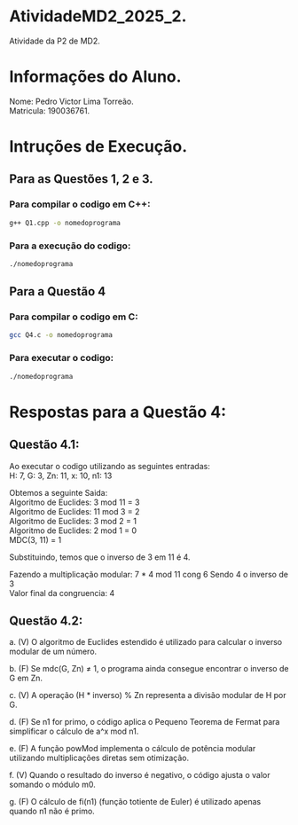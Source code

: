 # AtividadeMD2_2025_2.
Atividade da P2 de MD2.

# Informações do Aluno.

Nome: Pedro Victor Lima Torreão.  
Matricula: 190036761.

# Intruções de Execução.
## Para as Questões 1, 2 e 3.
### Para compilar o codigo em C++:

```bash
g++ Q1.cpp -o nomedoprograma
```
### Para a execução do codigo:

```bash
./nomedoprograma
```

## Para a Questão 4
### Para compilar o codigo em C:

```bash
gcc Q4.c -o nomedoprograma
```
### Para executar o codigo:

```bash
./nomedoprograma
```
# Respostas para a Questão 4:
## Questão 4.1:

Ao executar o codigo utilizando as seguintes entradas:  
H: 7, G: 3, Zn: 11, x: 10, n1: 13  

Obtemos a seguinte Saida:  
Algoritmo de Euclides: 3 mod 11 = 3  
Algoritmo de Euclides: 11 mod 3 = 2  
Algoritmo de Euclides: 3 mod 2 = 1  
Algoritmo de Euclides: 2 mod 1 = 0  
MDC(3, 11) = 1

Substituindo, temos que o inverso de 3 em 11 é 4.

Fazendo a multiplicação modular: 7 * 4 mod 11 cong 6
Sendo 4 o inverso de 3  
Valor final da congruencia: 4

## Questão 4.2:

a. (V) O algoritmo de Euclides estendido é utilizado para calcular o inverso modular de um número.

b. (F) Se mdc(G, Zn) ≠ 1, o programa ainda consegue encontrar o inverso de G em Zn.

c. (V) A operação (H * inverso) % Zn representa a divisão modular de H por G.

d. (F) Se n1 for primo, o código aplica o Pequeno Teorema de Fermat para simplificar o cálculo de a^x mod n1.

e. (F) A função powMod implementa o cálculo de potência modular utilizando multiplicações diretas sem otimização.


f. (V) Quando o resultado do inverso é negativo, o código ajusta o valor somando o módulo m0.

g. (F) O cálculo de fi(n1) (função totiente de Euler) é utilizado apenas quando n1 não é primo.
